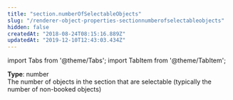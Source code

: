 ```yaml
---
title: "section.numberOfSelectableObjects"
slug: "/renderer-object-properties-sectionnumberofselectableobjects"
hidden: false
createdAt: "2018-08-24T08:15:16.889Z"
updatedAt: "2019-12-10T12:43:03.434Z"
---
```


import Tabs from '@theme/Tabs';
import TabItem from '@theme/TabItem';

**Type**: number  
The number of objects in the section that are selectable (typically the number of non-booked objects)
